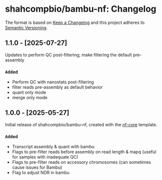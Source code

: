 # shahcompbio/bambu-nf: Changelog

The format is based on [Keep a Changelog](https://keepachangelog.com/en/1.0.0/)
and this project adheres to [Semantic Versioning](https://semver.org/spec/v2.0.0.html).

## 1.1.0 - [2025-07-27]

Updates to perform QC post-filtering; make filtering the default pre-assembly

### `Added`

- Perform QC with nanostats post-filtering
- filter reads pre-assembly as default behavior
- quant only mode
- merge only mode

## 1.0.0 - [2025-05-27]

Initial release of shahcompbio/bambu-nf, created with the [nf-core](https://nf-co.re/) template.

### `Added`

- Transcript assembly & quant with bambu
- Flags to pre-filter reads before assembly on read length & mapq (useful for samples with inadequate QC)
- Flags to pre-filter reads on accessory chromosomes (can sometimes cause issues for Bambu)
- Flag to adjust NDR in bambu
